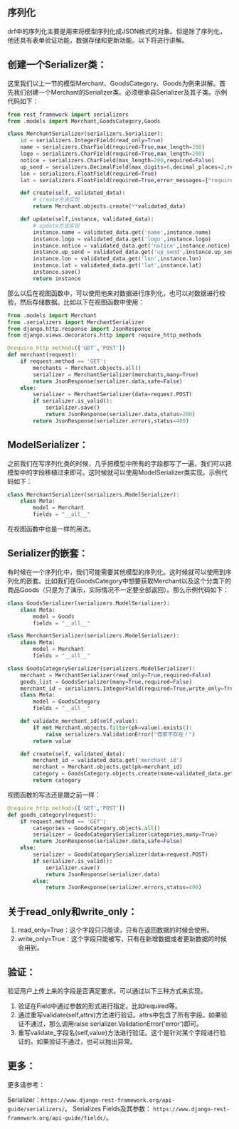 ## 序列化

drf中的序列化主要是用来将模型序列化成JSON格式的对象。但是除了序列化，他还具有表单验证功能，数据存储和更新功能。以下将进行讲解。

## 创建一个Serializer类：
这里我们以上一节的模型Merchant、GoodsCategory、Goods为例来讲解。首先我们创建一个Merchant的Serializer类。必须继承自Serializer及其子类。示例代码如下：
```python
from rest_framework import serializers
from .models import Merchant,GoodsCategory,Goods

class MerchantSerializer(serializers.Serializer):
    id = serializers.IntegerField(read_only=True)
    name = serializers.CharField(required=True,max_length=200)
    logo = serializers.CharField(required=True,max_length=200)
    notice = serializers.CharField(max_length=200,required=False)
    up_send = serializers.DecimalField(max_digits=6,decimal_places=2,required=False)
    lon = serializers.FloatField(required=True)
    lat = serializers.FloatField(required=True,error_messages={"required":"必须传入lat！"})

    def create(self, validated_data):
        # create方法实现
        return Merchant.objects.create(**validated_data)

    def update(self,instance, validated_data):
        # update方法实现
        instance.name = validated_data.get('name',instance.name)
        instance.logo = validated_data.get('logo',instance.logo)
        instance.notice = validated_data.get('notice',instance.notice)
        instance.up_send = validated_data.get('up_send',instance.up_send)
        instance.lon = validated_data.get('lon',instance.lon)
        instance.lat = validated_data.get('lat',instance.lat)
        instance.save()
        return instance
```
那么以后在视图函数中，可以使用他来对数据进行序列化，也可以对数据进行校验，然后存储数据。比如以下在视图函数中使用：
```python
from .models import Merchant
from .serializers import MerchantSerializer
from django.http.response import JsonResponse
from django.views.decorators.http import require_http_methods

@require_http_methods(['GET','POST'])
def merchant(request):
    if request.method == 'GET':
        merchants = Merchant.objects.all()
        serializer = MerchantSerializer(merchants,many=True)
        return JsonResponse(serializer.data,safe=False)
    else:
        serializer = MerchantSerializer(data=request.POST)
        if serializer.is_valid():
            serializer.save()
            return JsonResponse(serializer.data,status=200)
        return JsonResponse(serializer.errors,status=400)
```
## ModelSerializer：

之前我们在写序列化类的时候，几乎把模型中所有的字段都写了一遍，我们可以把模型中的字段移植过来即可。这时候就可以使用ModelSerializer类实现。示例代码如下：
```python
class MerchantSerializer(serializers.ModelSerializer):
    class Meta:
        model = Merchant
        fields = "__all__"
```
在视图函数中也是一样的用法。
## Serializer的嵌套：

有时候在一个序列化中，我们可能需要其他模型的序列化。这时候就可以使用到序列化的嵌套。比如我们在GoodsCategory中想要获取Merchant以及这个分类下的商品Goods（只是为了演示，实际情况不一定要全部返回）。那么示例代码如下：
```python
class GoodsSerializer(serializers.ModelSerializer):
    class Meta:
        model = Goods
        fields = "__all__"

class MerchantSerializer(serializers.ModelSerializer):
    class Meta:
        model = Merchant
        fields = "__all__"

class GoodsCategorySerializer(serializers.ModelSerializer):
    merchant = MerchantSerializer(read_only=True,required=False)
    goods_list = GoodsSerializer(many=True,required=False)
    merchant_id = serializers.IntegerField(required=True,write_only=True)
    class Meta:
        model = GoodsCategory
        fields = "__all__"

    def validate_merchant_id(self,value):
        if not Merchant.objects.filter(pk=value).exists():
            raise serializers.ValidationError("商家不存在！")
        return value

    def create(self, validated_data):
        merchant_id = validated_data.get('merchant_id')
        merchant = Merchant.objects.get(pk=merchant_id)
        category = GoodsCategory.objects.create(name=validated_data.get('name'), merchant=merchant)
        return category
```
视图函数的写法还是跟之前一样：
```python
@require_http_methods(['GET','POST'])
def goods_category(request):
    if request.method == 'GET':
        categories = GoodsCategory.objects.all()
        serializer = GoodsCategorySerializer(categories,many=True)
        return JsonResponse(serializer.data,safe=False)
    else:
        serializer = GoodsCategorySerializer(data=request.POST)
        if serializer.is_valid():
            serializer.save()
            return JsonResponse(serializer.data)
        else:
            return JsonResponse(serializer.errors,status=400)
```
## 关于read_only和write_only：

1. read_only=True：这个字段只只能读，只有在返回数据的时候会使用。
2. write_only=True：这个字段只能被写，只有在新增数据或者更新数据的时候会用到。

## 验证：
验证用户上传上来的字段是否满足要求。可以通过以下三种方式来实现。

1. 验证在Field中通过参数的形式进行指定。比如required等。
2. 通过重写validate(self,attrs)方法进行验证。attrs中包含了所有字段。如果验证不通过，那么调用raise serializer.ValidationError('error')即可。
3. 重写validate_字段名(self,value)方法进行验证。这个是针对某个字段进行验证的。如果验证不通过，也可以抛出异常。

## 更多：
更多请参考：

Serializer：`https://www.django-rest-framework.org/api-guide/serializers/`。
Serializes Fields及其参数： `https://www.django-rest-framework.org/api-guide/fields/`。